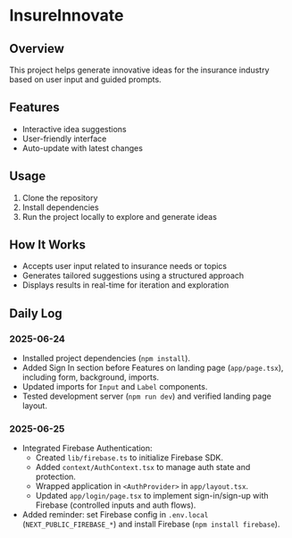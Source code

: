 
# InsureInnovate

## Overview

This project helps generate innovative ideas for the insurance industry based on user input and guided prompts.

## Features

* Interactive idea suggestions
* User-friendly interface
* Auto-update with latest changes

## Usage

1. Clone the repository
2. Install dependencies
3. Run the project locally to explore and generate ideas

## How It Works

* Accepts user input related to insurance needs or topics
* Generates tailored suggestions using a structured approach
* Displays results in real-time for iteration and exploration

## Daily Log

### 2025-06-24
- Installed project dependencies (`npm install`).
- Added Sign In section before Features on landing page (`app/page.tsx`), including form, background, imports.
- Updated imports for `Input` and `Label` components.
- Tested development server (`npm run dev`) and verified landing page layout.

### 2025-06-25
- Integrated Firebase Authentication:
  - Created `lib/firebase.ts` to initialize Firebase SDK.
  - Added `context/AuthContext.tsx` to manage auth state and protection.
  - Wrapped application in `<AuthProvider>` in `app/layout.tsx`.
  - Updated `app/login/page.tsx` to implement sign-in/sign-up with Firebase (controlled inputs and auth flows).
- Added reminder: set Firebase config in `.env.local` (`NEXT_PUBLIC_FIREBASE_*`) and install Firebase (`npm install firebase`).


